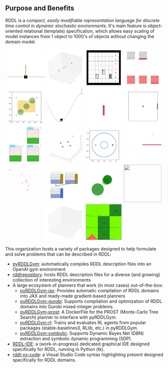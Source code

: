## Purpose and Benefits

RDDL is a *compact, easily modifiable representation language for discrete time control in dynamic stochastic environments*. 
It's main feature is object-oriented relational (template) specification, which allows easy scaling of model instances from 1 object to 1000's of objects without changing the domain model.

<p align="middle">
<img src="Images/cartpole.gif" width="120" height="120" margin=0/>
<img src="Images/drones.gif" width="120" height="120" margin=0/>
<img src="Images/elevators.gif" width="120" height="120" margin=0/>
<img src="Images/hvac.gif" width="120" height="120" margin=0/>
<img src="Images/intruders.gif" width="120" height="120" margin=0/>
<img src="Images/mountaincar.gif" width="120" height="120" margin=0/>
<img src="Images/pendulum.gif" width="120" height="120" margin=0/>
<img src="Images/pong.gif" width="120" height="120" margin=0/>
<img src="Images/powergen.gif" width="120" height="120" margin=0/>
<img src="Images/quadcopter.gif" width="120" height="120" margin=0/>
<img src="Images/racecar.gif" width="120" height="120" margin=0/>
<img src="Images/reacher.gif" width="120" height="120" margin=0/>
<img src="Images/recsys.gif" width="120" height="120" margin=0/>
<img src="Images/reservoir.gif" width="120" height="120" margin=0/>
<img src="Images/rovers.gif" width="120" height="120" margin=0/>
<img src="Images/traffic.gif" width="120" height="120" margin=0/>
<img src="Images/uav.gif" width="120" height="120" margin=0/>
<img src="Images/wildfire.gif" width="120" height="120" margin=0/>
</p>

This organization hosts a variety of packages designed to help formulate and solve problems that can be described in RDDL:
* [pyRDDLGym](https://github.com/pyrddlgym-project/pyRDDLGym): automatically compiles RDDL description files into an OpenAI gym environment
* [rddlrepository](https://github.com/pyrddlgym-project/rddlrepository): hosts RDDL description files for a diverse (and growing) collection of interesting environments
* A large ecosystem of planners that work (in most cases) out-of-the-box:
    * [pyRDDLGym-jax](https://github.com/pyrddlgym-project/pyRDDLGym-jax): Provides automatic compilation of RDDL domains into JAX and ready-made gradient-based planners
    * [pyRDDLGym-gurobi](https://github.com/pyrddlgym-project/pyRDDLGym-gurobi): Supports compilation and optimization of RDDL domains into Gurobi mixed-integer problems.
    * [pyRDDLGym-prost](https://github.com/pyrddlgym-project/pyRDDLGym-prost): A DockerFile for the PROST (Monte-Carlo Tree Search) planner to interface with pyRDDLGym.
    * [pyRDDLGym-rl](https://github.com/pyrddlgym-project/pyRDDLGym-rl): Trains and evaluates RL agents from popular packages (stable-baselines3, RLlib, etc.) in pyRDDLGym.
    * [pyRDDLGym-symbolic](https://github.com/pyrddlgym-project/pyRDDLGym-symbolic): Supports Dynamic Bayes Net (DBN) extraction and symbolic dynamic programming (SDP).
* [RDDL-IDE](https://github.com/pyrddlgym-project/RDDL-IDE): a (work-in-progress) dedicated graphical IDE designed specifically for RDDL, running in Python (tk).
* [rddl-vs-code](https://github.com/danielbdias/rddl-for-vscode): a Visual Studio Code syntax highlighting present designed specifically for RDDL domains.
